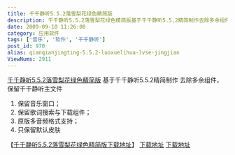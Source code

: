 ```yaml
---
title: 千千静听5.5.2落雪梨花绿色精简版
description: 千千静听5.5.2落雪梨花绿色精简版基于千千静听5.5.2精简制作去除多余组件，保留千千静听主文件保留音乐窗口；保留歌词搜索与下载组件；原版多音频格式支持；只保留默认皮肤
date: 2009-09-10 11:26:00
category: 应用软件
tags: ['音乐', '软件', '千千静听']
post_id: 970
alias: qianqianjingting-5.5.2-luoxuelihua-lvse-jingjian
ViewNums: 2911
---
```


[千千静听5.5.2落雪梨花绿色精简版](/blog/qianqianjingting-552-luoxuelihua-lvse-jingjian) 基于千千静听5.5.2精简制作
去除多余组件，保留千千静听主文件

1. 保留音乐窗口；
2. 保留歌词搜索与下载组件；
3. 原版多音频格式支持；
4. 只保留默认皮肤

【[千千静听5.5.2落雪梨花绿色精简版下载地址](/blog/qianqianjingting-552-luoxuelihua-lvse-jingjian)】
[下载地址](http://www.qupan.com/down/grayciel_4313075.html)
[下载地址](http://www.rayfile.com/files/7864dab8-8958-11de-a013-0014221b798a/)

